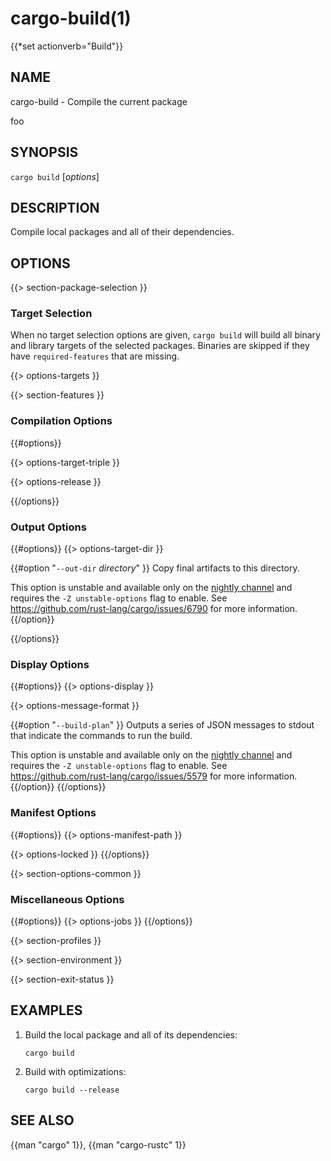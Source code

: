 # cargo-build(1)
{{*set actionverb="Build"}}

## NAME

cargo-build - Compile the current package

foo

## SYNOPSIS

`cargo build` [_options_]

## DESCRIPTION

Compile local packages and all of their dependencies.

## OPTIONS

{{> section-package-selection }}

### Target Selection

When no target selection options are given, `cargo build` will build all
binary and library targets of the selected packages. Binaries are skipped if
they have `required-features` that are missing.

{{> options-targets }}

{{> section-features }}

### Compilation Options

{{#options}}

{{> options-target-triple }}

{{> options-release }}

{{/options}}

### Output Options

{{#options}}
{{> options-target-dir }}

{{#option "`--out-dir` _directory_" }}
Copy final artifacts to this directory.

This option is unstable and available only on the
[nightly channel](https://doc.rust-lang.org/book/appendix-07-nightly-rust.html)
and requires the `-Z unstable-options` flag to enable.
See https://github.com/rust-lang/cargo/issues/6790 for more information.
{{/option}}

{{/options}}

### Display Options

{{#options}}
{{> options-display }}

{{> options-message-format }}

{{#option "`--build-plan`" }}
Outputs a series of JSON messages to stdout that indicate the commands to run
the build.

This option is unstable and available only on the
[nightly channel](https://doc.rust-lang.org/book/appendix-07-nightly-rust.html)
and requires the `-Z unstable-options` flag to enable.
See <https://github.com/rust-lang/cargo/issues/5579> for more information.
{{/option}}
{{/options}}

### Manifest Options

{{#options}}
{{> options-manifest-path }}

{{> options-locked }}
{{/options}}

{{> section-options-common }}

### Miscellaneous Options

{{#options}}
{{> options-jobs }}
{{/options}}

{{> section-profiles }}

{{> section-environment }}

{{> section-exit-status }}

## EXAMPLES

1. Build the local package and all of its dependencies:

       cargo build

2. Build with optimizations:

       cargo build --release

## SEE ALSO
{{man "cargo" 1}}, {{man "cargo-rustc" 1}}

